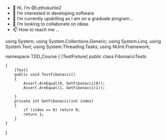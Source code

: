 - 👋 Hi, I’m @Lethokuhle2
- 👀 I’m interested in developing software
- 🌱 I’m currently upskilling as I am on a graduate program...
- 💞️ I’m looking to collaborate on ideas 
- 📫 How to reach me ...

<!---
Lethokuhle2/Lethokuhle2 is a ✨ special ✨ repository because its `README.md` (this file) appears on your GitHub profile.
You can click the Preview link to take a look at your changes.
--->
using System;
using System.Collections.Generic;
using System.Linq;
using System.Text;
using System.Threading.Tasks;
using NUnit.Framework;

namespace TDD_Course
{
    [TestFixture]
    public class FibonacciTests

    {
        [Test]
        public void TestFibonacci()
        {
            Assert.AreEqual(0, GetFibonacci(0));
            Assert.AreEqual(1, GetFibonacci(1));

        }
        private int GetFibonacci(int index)
        {
            if (index == 0) return 0;
            return 1;
        }
    }
}
